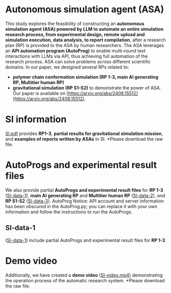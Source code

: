 # Autonomous simulation agent (ASA)
This study explores the feasibility of constructing an **autonomous simulation agent (ASA) powered by LLM to automate an entire simulation research process, from experimental design, remote upload and simulation execution, data analysis, to report compilation**, after a research plan (RP) is provided to the ASA by human researchers. The ASA leverages an **API automation program (AutoProg)** to enable multi-round text interactions with LLMs via API, thus achieving full automation of the research process. ASA can solve problems across different scientific domains. In our paper, we designed several RPs related to:
- **polymer chain conformation simulation (RP 1-3, main AI generating RP, Multitier human RP)**
- **gravitational simulation (RP S1-S2)**
to demonstrate the power of ASA.
Our paper is available on [https://arxiv.org/abs/2408.15512](https://arxiv.org/abs/2408.15512).

# SI information
[SI.pdf](SI.pdf) provides **RP1-3**, **partial results for gravitational simulation mission**, and **examples of reports written by ASAs** in SI.
*Please download the raw file.

# AutoProgs and experimental result files
We also provide partial **AutoProgs and experimental result files** for **RP 1-3** ([SI-data-1](/SI-data-1)), **main AI generating RP** and **Multitier human RP** ([SI-data-2](/SI-data-2)), and **RP S1-S2** ([SI-data-3](/SI-data-3)).
AutoProg Notice: API account and server information has been obscured in the AutoProg.py; you can replace it with your own information and follow the instructions to run the AutoProgs.
## SI-data-1
([SI-data-1](/SI-data-1)) include partial AutoProgs and experimental result files for **RP 1-3**

# Demo video
Additionally, we have created a **demo video** ([SI-video.mp4](SI-video.mp4)) demonstrating the operation process of the automatic research system.
*Please download the raw file.
